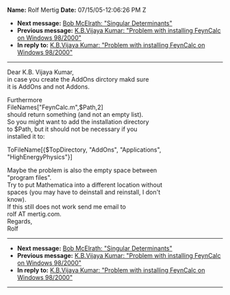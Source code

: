 **Name:** Rolf Mertig
**Date:** 07/15/05-12:06:26 PM Z

  - **Next message:** [Bob McElrath: "Singular Determinants"](0294.html)
  - **Previous message:** [K.B.Vijaya Kumar: "Problem with installing
    FeynCalc on Windows 98/2000"](0292.html)
  - **In reply to:** [K.B.Vijaya Kumar: "Problem with installing
    FeynCalc on Windows 98/2000"](0292.html)

-----

Dear K.B. Vijaya Kumar,  
in case you create the AddOns dirctory makd sure  
it is AddOns and not Addons.  

Furthermore  
FileNames["FeynCalc.m",$Path,2]  
should return something (and not an empty list).  
So you might want to add the installation directory  
to $Path, but it should not be necessary if you  
installed it to:  

ToFileName[{$TopDirectory, "AddOns", "Applications",
"HighEnergyPhysics"}]  

Maybe the problem is also the empty space between  
"program files".  
Try to put Mathematica into a different location without  
spaces (you may have to deinstall and reinstall, I don't  
know).  
If this still does not work send me email to  
rolf AT mertig.com.  
Regards,  
Rolf  

-----

  - **Next message:** [Bob McElrath: "Singular Determinants"](0294.html)
  - **Previous message:** [K.B.Vijaya Kumar: "Problem with installing
    FeynCalc on Windows 98/2000"](0292.html)
  - **In reply to:** [K.B.Vijaya Kumar: "Problem with installing
    FeynCalc on Windows 98/2000"](0292.html)

-----


